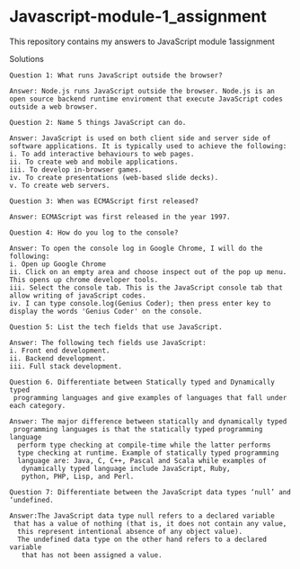 # Javascript-module-1_assignment
This repository contains my answers to JavaScript module 1assignment

Solutions

    Question 1: What runs JavaScript outside the browser?

    Answer: Node.js runs JavaScript outside the browser. Node.js is an open source backend runtime enviroment that execute JavaScript codes outside a web browser.

    Question 2: Name 5 things JavaScript can do.

    Answer: JavaScript is used on both client side and server side of software applications. It is typically used to achieve the following:
    i. To add interactive behaviours to web pages.
    ii. To create web and mobile applications.
    iii. To develop in-browser games.
    iv. To create presentations (web-based slide decks).
    v. To create web servers. 

    Question 3: When was ECMAScript first released?

    Answer: ECMAScript was first released in the year 1997.

    Question 4: How do you log to the console?

    Answer: To open the console log in Google Chrome, I will do the following:
    i. Open up Google Chrome
    ii. Click on an empty area and choose inspect out of the pop up menu. This opens up chrome developer tools. 
    iii. Select the console tab. This is the JavaScript console tab that allow writing of javaScript codes.
    iv. I can type console.log(Genius Coder); then press enter key to display the words 'Genius Coder' on the console. 

    Question 5: List the tech fields that use JavaScript.

    Answer: The following tech fields use JavaScript:
    i. Front end development.
    ii. Backend development.
    iii. Full stack development.

    Question 6. Differentiate between Statically typed and Dynamically typed
     programming languages and give examples of languages that fall under each category.

    Answer: The major difference between statically and dynamically typed
     programming languages is that the statically typed programming language
      perform type checking at compile-time while the latter performs 
      type checking at runtime. Example of statically typed programming 
      language are: Java, C, C++, Pascal and Scala while examples of
       dynamically typed language include JavaScript, Ruby, 
       python, PHP, Lisp, and Perl.

    Question 7: Differentiate between the JavaScript data types ‘null’ and ‘undefined. 

    Answer:The JavaScript data type null refers to a declared variable
     that has a value of nothing (that is, it does not contain any value,
      this represent intentional absence of any object value). 
      The undefined data type on the other hand refers to a declared variable
       that has not been assigned a value. 


